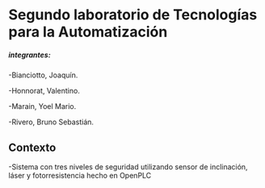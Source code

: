 # Segundo laboratorio de Tecnologías para la Automatización
##### integrantes:
-Bianciotto, Joaquín.

-Honnorat, Valentino.

-Marain, Yoel Mario.

-Rivero, Bruno Sebastián.


## Contexto
-Sistema con tres niveles de seguridad utilizando sensor de inclinación, láser y fotorresistencia hecho en OpenPLC
